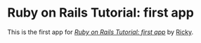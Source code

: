 # Ruby on Rails Tutorial: first app


This is the first app for [*Ruby on Rails Tutorial: first app*](http://macpro101.com/) by [Ricky](http://macpro101.com/).
